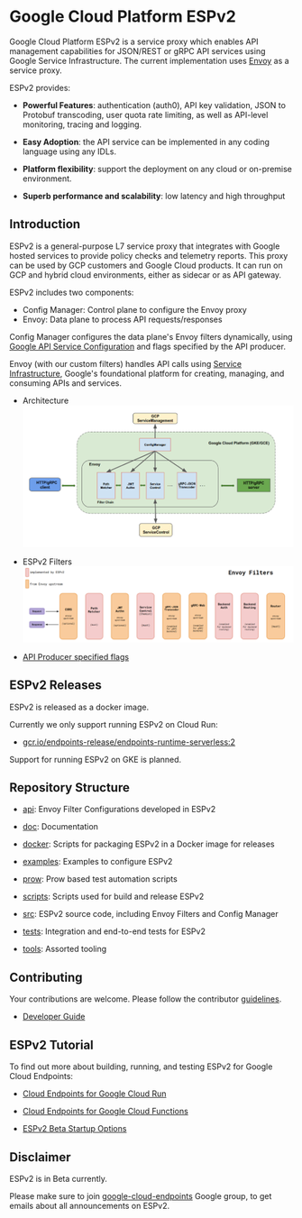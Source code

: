 # Google Cloud Platform ESPv2

Google Cloud Platform ESPv2 is a service proxy which enables API management capabilities
for JSON/REST or gRPC API services using Google Service Infrastructure. The current
implementation uses [Envoy](https://www.envoyproxy.io/) as a service proxy.

ESPv2 provides:

*   **Powerful Features**: authentication (auth0), API key validation, JSON to
    Protobuf transcoding, user quota rate limiting, as well as API-level monitoring, tracing and logging.

*   **Easy Adoption**: the API service can be implemented in any coding language
    using any IDLs.

*   **Platform flexibility**: support the deployment on any cloud or on-premise
    environment.

*   **Superb performance and scalability**: low latency and high throughput

## Introduction

ESPv2 is a general-purpose L7 service proxy that integrates with Google hosted
services to provide policy checks and telemetry reports. This proxy can be used by
GCP customers and Google Cloud products. It can run on GCP and hybrid cloud environments, either as sidecar or as API gateway.

ESPv2 includes two components:

- Config Manager: Control plane to configure the Envoy proxy
- Envoy: Data plane to process API requests/responses

Config Manager configures the data plane's Envoy filters dynamically, using [Google API
Service Configuration](https://github.com/googleapis/googleapis/blob/master/google/api/service.proto)
and flags specified by the API producer.

Envoy (with our custom filters) handles API calls using [Service Infrastructure](https://cloud.google.com/service-infrastructure/docs/overview),
Google's foundational platform for creating, managing, and consuming APIs and services.

* Architecture
![Architecture](doc/architecture.png)

* ESPv2 Filters
![ESPv2 Filters](doc/filters.png)

* [API Producer specified flags](docker/generic/start_proxy.py)

## ESPv2 Releases

ESPv2 is released as a docker image.

Currently we only support running ESPv2 on Cloud Run:

- [gcr.io/endpoints-release/endpoints-runtime-serverless:2](https://gcr.io/endpoints-release/endpoints-runtime-serverless:2)

Support for running ESPv2 on GKE is planned.

## Repository Structure

* [api](api): Envoy Filter Configurations developed in ESPv2

* [doc](doc): Documentation

* [docker](docker): Scripts for packaging ESPv2 in a Docker image for releases

* [examples](examples): Examples to configure ESPv2

* [prow](prow): Prow based test automation scripts

* [scripts](scripts): Scripts used for build and release ESPv2

* [src](src): ESPv2 source code, including Envoy Filters and Config Manager

* [tests](tests): Integration and end-to-end tests for ESPv2

* [tools](third_party/tools): Assorted tooling

## Contributing

Your contributions are welcome. Please follow the contributor [guidelines](CONTRIBUTING.md).

* [Developer Guide](DEVELOPER.md)

## ESPv2 Tutorial

To find out more about building, running, and testing ESPv2 for Google Cloud Endpoints:

* [Cloud Endpoints for Google Cloud Run](https://cloud.google.com/endpoints/docs/openapi/get-started-cloud-run)

* [Cloud Endpoints for Google Cloud Functions](https://cloud.google.com/endpoints/docs/openapi/get-started-cloud-functions)

* [ESPv2 Beta Startup Options](https://cloud.google.com/endpoints/docs/openapi/specify-esp-v2-startup-options)

## Disclaimer

ESPv2 is in Beta currently.

Please make sure to join [google-cloud-endpoints](https://groups.google.com/forum/#!forum/google-cloud-endpoints) Google group, to get emails about all announcements on ESPv2.